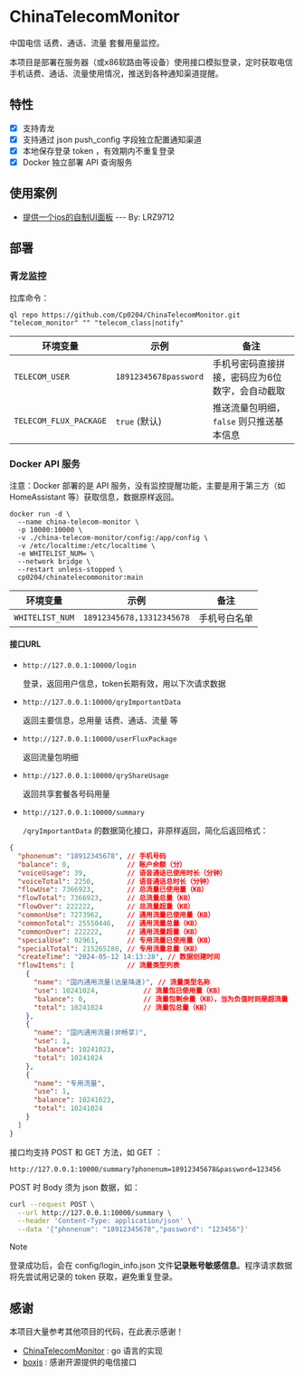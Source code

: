 # ChinaTelecomMonitor

中国电信 话费、通话、流量 套餐用量监控。

本项目是部署在服务器（或x86软路由等设备）使用接口模拟登录，定时获取电信手机话费、通话、流量使用情况，推送到各种通知渠道提醒。

## 特性

- [x] 支持青龙
- [x] 支持通过 json push_config 字段独立配置通知渠道
- [x] 本地保存登录 token ，有效期内不重复登录
- [x] Docker 独立部署 API 查询服务

## 使用案例

- [提供一个ios的自制UI面板](https://github.com/Cp0204/ChinaTelecomMonitor/issues/18) --- By: LRZ9712

## 部署

### 青龙监控

拉库命令：

```
ql repo https://github.com/Cp0204/ChinaTelecomMonitor.git "telecom_monitor" "" "telecom_class|notify"
```

| 环境变量               | 示例                  | 备注                                            |
| ---------------------- | --------------------- | ----------------------------------------------- |
| `TELECOM_USER`         | `18912345678password` | 手机号密码直接拼接，密码应为6位数字，会自动截取 |
| `TELECOM_FLUX_PACKAGE` | `true` (默认)         | 推送流量包明细，`false` 则只推送基本信息        |

### Docker API 服务

注意：Docker 部署的是 API 服务，没有监控提醒功能，主要是用于第三方（如 HomeAssistant 等）获取信息，数据原样返回。

```shell
docker run -d \
  --name china-telecom-monitor \
  -p 10000:10000 \
  -v ./china-telecom-monitor/config:/app/config \
  -v /etc/localtime:/etc/localtime \
  -e WHITELIST_NUM= \
  --network bridge \
  --restart unless-stopped \
  cp0204/chinatelecommonitor:main
```

| 环境变量        | 示例                      | 备注         |
| --------------- | ------------------------- | ------------ |
| `WHITELIST_NUM` | `18912345678,13312345678` | 手机号白名单 |

#### 接口URL

- `http://127.0.0.1:10000/login`

  登录，返回用户信息，token长期有效，用以下次请求数据

- `http://127.0.0.1:10000/qryImportantData`

  返回主要信息，总用量 话费、通话、流量 等

- `http://127.0.0.1:10000/userFluxPackage`

  返回流量包明细

- `http://127.0.0.1:10000/qryShareUsage`

  返回共享套餐各号码用量

- `http://127.0.0.1:10000/summary`

  `/qryImportantData` 的数据简化接口，非原样返回，简化后返回格式：

```json
{
  "phonenum": "18912345678", // 手机号码
  "balance": 0,              // 账户余额（分）
  "voiceUsage": 39,          // 语音通话已使用时长（分钟）
  "voiceTotal": 2250,        // 语音通话总时长（分钟）
  "flowUse": 7366923,        // 总流量已使用量（KB）
  "flowTotal": 7366923,      // 总流量总量（KB）
  "flowOver": 222222,        // 总流量超量（KB）
  "commonUse": 7273962,      // 通用流量已使用量（KB）
  "commonTotal": 25550446,   // 通用流量总量（KB）
  "commonOver": 222222,      // 通用流量超量（KB）
  "specialUse": 92961,       // 专用流量已使用量（KB）
  "specialTotal": 215265280, // 专用流量总量（KB）
  "createTime": "2024-05-12 14:13:28", // 数据创建时间
  "flowItems": [             // 流量类型列表
    {
      "name": "国内通用流量(达量降速)", // 流量类型名称
      "use": 10241024,           // 流量包已使用量（KB）
      "balance": 0,              // 流量包剩余量（KB），当为负值时则是超流量
      "total": 10241024          // 流量包总量（KB）
    },
    {
      "name": "国内通用流量(非畅享)",
      "use": 1,
      "balance": 10241023,
      "total": 10241024
    },
    {
      "name": "专用流量",
      "use": 1,
      "balance": 10241023,
      "total": 10241024
    }
  ]
}
```

接口均支持 POST 和 GET 方法，如 GET ：

```
http://127.0.0.1:10000/summary?phonenum=18912345678&password=123456
```

POST 时 Body 须为 json 数据，如：

```bash
curl --request POST \
  --url http://127.0.0.1:10000/summary \
  --header 'Content-Type: application/json' \
  --data '{"phonenum": "18912345678","password": "123456"}'
```

> [!NOTE]
> 登录成功后，会在 config/login_info.json 文件**记录账号敏感信息**。程序请求数据将先尝试用记录的 token 获取，避免重复登录。

## 感谢

本项目大量参考其他项目的代码，在此表示感谢！

- [ChinaTelecomMonitor](https://github.com/LambdaExpression/ChinaTelecomMonitor) : go 语言的实现
- [boxjs](https://github.com/gsons/boxjs) : 感谢开源提供的电信接口
